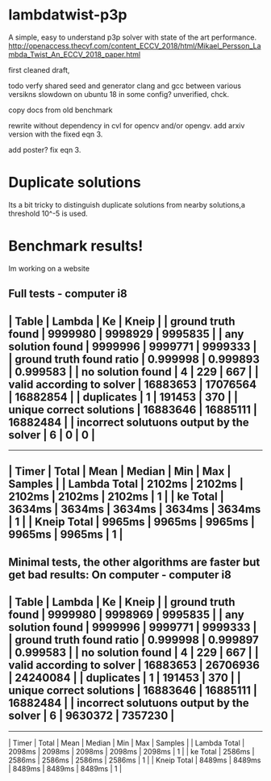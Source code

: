 # lambdatwist-p3p 
A simple, easy to understand p3p solver with state of the art performance.
http://openaccess.thecvf.com/content_ECCV_2018/html/Mikael_Persson_Lambda_Twist_An_ECCV_2018_paper.html


first cleaned draft,


todo
verfy shared seed and generator clang and gcc between various versikns 
slowdown on ubuntu 18 in some config?  unverified, chck. 

copy docs from old benchmark

rewrite without dependency in cvl for opencv and/or opengv. 
add arxiv version with the fixed eqn 3. 

add poster? fix eqn 3.

# Duplicate solutions
Its a bit tricky to distinguish duplicate solutions from nearby solutions,a threshold 10^-5 is used.

# Benchmark results!
Im working on a website


Full tests - computer i8
-----------------------------------------------------------------------------
|  Table                                    | Lambda   | Ke       | Kneip    |
|  ground truth found                       | 9999980  | 9998929  | 9995835  |
|  any solution found                       | 9999996  | 9999771  | 9999333  |
|  ground truth found ratio                 | 0.999998 | 0.999893 | 0.999583 |
|  no solution found                        | 4        | 229      | 667      |
|  valid according to solver                | 16883653 | 17076564 | 16882854 |
|  duplicates                               | 1        | 191453   | 370      |
|  unique correct solutions                 | 16883646 | 16885111 | 16882484 |
|  incorrect solutuons output by the solver | 6        | 0        | 0        |
-----------------------------------------------------------------------------

---------------------------------------------------------------------------
| Timer        | Total   | Mean    | Median  | Min     | Max     | Samples |
| Lambda Total | 2102ms  | 2102ms  | 2102ms  | 2102ms  | 2102ms  | 1       |
| ke Total     | 3634ms  | 3634ms  | 3634ms  | 3634ms  | 3634ms  | 1       |
| Kneip Total  | 9965ms  | 9965ms  | 9965ms  | 9965ms  | 9965ms  | 1       |
---------------------------------------------------------------------------


Minimal tests, the other algorithms are faster but get bad results:
On computer - computer i8
  -----------------------------------------------------------------------------
 |  Table                                    | Lambda   | Ke       | Kneip    |
 |  ground truth found                       | 9999980  | 9998969  | 9995835  |
 |  any solution found                       | 9999996  | 9999771  | 9999333  |
 |  ground truth found ratio                 | 0.999998 | 0.999897 | 0.999583 |
 |  no solution found                        | 4        | 229      | 667      |
 |  valid according to solver                | 16883653 | 26706936 | 24240084 |
 |  duplicates                               | 1        | 191453   | 370      |
 |  unique correct solutions                 | 16883646 | 16885111 | 16882484 |
 |  incorrect solutuons output by the solver | 6        | 9630372  | 7357230  |
  -----------------------------------------------------------------------------

---------------------------------------------------------------------------
| Timer        | Total   | Mean    | Median  | Min     | Max     | Samples |
| Lambda Total | 2098ms  | 2098ms  | 2098ms  | 2098ms  | 2098ms  | 1       |
| ke Total     | 2586ms  | 2586ms  | 2586ms  | 2586ms  | 2586ms  | 1       |
| Kneip Total  | 8489ms  | 8489ms  | 8489ms  | 8489ms  | 8489ms  | 1       |










